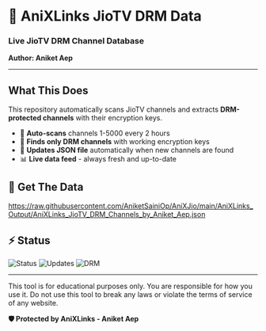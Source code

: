 # 🔐 AniXLinks JioTV DRM Data

### Live JioTV DRM Channel Database
**Author: Aniket Aep**

---

## What This Does

This repository automatically scans JioTV channels and extracts **DRM-protected channels** with their encryption keys.

- 🔄 **Auto-scans** channels 1-5000 every 2 hours
- 🔐 **Finds only DRM channels** with working encryption keys  
- 💾 **Updates JSON file** automatically when new channels are found
- 📊 **Live data feed** - always fresh and up-to-date

## 📡 Get The Data

https://raw.githubusercontent.com/AniketSainiOp/AniXJio/main/AniXLinks_Output/AniXLinks_JioTV_DRM_Channels_by_Aniket_Aep.json

## ⚡ Status

![Status](https://img.shields.io/badge/Status-Live%20%26%20Updating-green)
![Updates](https://img.shields.io/badge/Updates-Every%202%20Hours-blue)
![DRM](https://img.shields.io/badge/DRM%20Channels%20Only-red)

---

This tool is for educational purposes only. You are responsible for how you use it. Do not use this tool to break any laws or violate the terms of service of any website.

**🛡️ Protected by AniXLinks - Aniket Aep**
